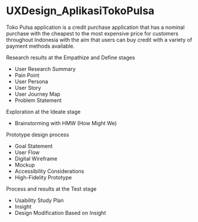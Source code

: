 # UXDesign_AplikasiTokoPulsa

Toko Pulsa application is a credit purchase application that has a nominal purchase with the cheapest to the most expensive price for customers throughout Indonesia with the aim that users can buy credit with a variety of payment methods available. 

Research results at the Empathize and Define stages
- User Research Summary
- Pain Point
- User Persona
- User Story
- User Journey Map
- Problem Statement
  
Exploration at the Ideate stage 
- Brainstorming with HMW (How Might We)
  
Prototype design process
- Goal Statement
- User Flow
- Digital Wireframe 
- Mockup 
- Accessibility Considerations 
- High-Fidelity Prototype 
  
Process and results at the Test stage
- Usability Study Plan
- Insight
- Design Modification Based on Insight
